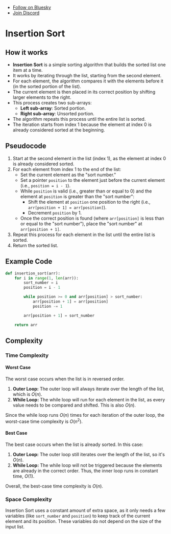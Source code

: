 - [Follow on Bluesky](https://bsky.app/profile/leonlonsdale.dev)
- [Join Discord](https://discord.gg/dhrdFh98UA)

# Insertion Sort

## How it works

- **Insertion Sort** is a simple sorting algorithm that builds the sorted list one item at a time.
- It works by iterating through the list, starting from the second element.
- For each element, the algorithm compares it with the elements before it (in the sorted portion of the list).
- The current element is then placed in its correct position by shifting larger elements to the right.
- This process creates two sub-arrays:
  - **Left sub-array**: Sorted portion.
  - **Right sub-array**: Unsorted portion.
- The algorithm repeats this process until the entire list is sorted.
- The iteration starts from index 1 because the element at index 0 is already considered sorted at the beginning.

## Pseudocode

1. Start at the second element in the list (index 1), as the element at index 0 is already considered sorted.
2. For each element from index 1 to the end of the list:
   - Set the current element as the "sort number."
   - Set a pointer `position` to the element just before the current element (i.e., `position = i - 1`).
   - While `position` is valid (i.e., greater than or equal to 0) and the element at `position` is greater than the "sort number":
     - Shift the element at `position` one position to the right (i.e., `arr[position + 1] = arr[position]`).
     - Decrement `position` by 1.
   - Once the correct position is found (where `arr[position]` is less than or equal to the "sort number"), place the "sort number" at `arr[position + 1]`.
3. Repeat this process for each element in the list until the entire list is sorted.
4. Return the sorted list.

## Example Code

```python
def insertion_sort(arr):
	for i in range(1, len(arr)):
		sort_number = i
		position = i - 1

		while position >= 0 and arr[position] > sort_number:
			arr[position + 1] = arr[position]
			position -= 1

		arr[position + 1] = sort_number

	return arr
```

## Complexity

### Time Complexity

#### Worst Case

The worst case occurs when the list is in reversed order.

1. **Outer Loop:** The outer loop will always iterate over the length of the list, which is $O(n)$.
2. **While Loop:** The while loop will run for each element in the list, as every value needs to be compared and shifted. This is also $O(n)$.

Since the while loop runs $O(n)$ times for each iteration of the outer loop, the worst-case time complexity is $O(n^2)$.

#### Best Case

The best case occurs when the list is already sorted. In this case:

1. **Outer Loop:** The outer loop still iterates over the length of the list, so it's $O(n)$.
2. **While Loop:** The while loop will not be triggered because the elements are already in the correct order. Thus, the inner loop runs in constant time, $O(1)$.

Overall, the best-case time complexity is $O(n)$.

### Space Complexity

Insertion Sort uses a constant amount of extra space, as it only needs a few variables (like `sort_number` and `position`) to keep track of the current element and its position. These variables do not depend on the size of the input list.
